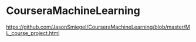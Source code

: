 # CourseraMachineLearning
https://github.com/JasonSmiegel/CourseraMachineLearning/blob/master/ML_course_project.html

